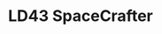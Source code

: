 ---
layout: post
categories: gamejam
tag: snapshot
title: "LD43 SpaceCrafter"
img: assets/gamejam/spacecrafter.png
direct-link: https://shrekshao.itch.io/ld43spacecrafter
---